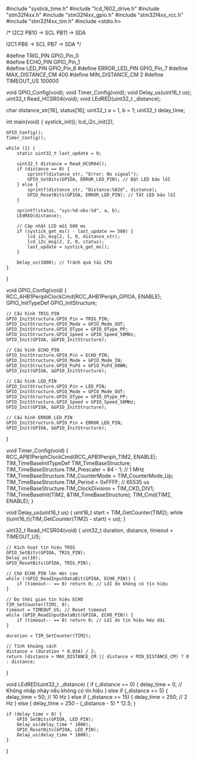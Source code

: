 #include "systick_time.h"
#include "lcd_1602_drive.h"
#include "stm32f4xx.h"
#include "stm32f4xx_gpio.h"
#include "stm32f4xx_rcc.h"
#include "stm32f4xx_tim.h"
#include <stdio.h>

/*
I2C2
PB10 -> SCL
PB11 -> SDA

I2C1
PB6 -> SCL
PB7 -> SDA
*/

#define TRIG_PIN GPIO_Pin_0   
#define ECHO_PIN GPIO_Pin_1   
#define LED_PIN GPIO_Pin_6
#define ERROR_LED_PIN GPIO_Pin_7
#define MAX_DISTANCE_CM 400
#define MIN_DISTANCE_CM 2
#define TIMEOUT_US 100000

void GPIO_Config(void);
void Timer_Config(void);
void Delay_us(uint16_t us);
uint32_t Read_HCSR04(void);
void LEdRED(uint32_t _distance);

char distance_str[16], status[16];
uint32_t a = 1, b = 1;
uint32_t delay_time;

int main(void) {
    systick_init();
    lcd_i2c_init(2);

    GPIO_Config();
    Timer_Config();

    while (1) {
        static uint32_t last_update = 0;

        uint32_t distance = Read_HCSR04();
        if (distance == 0) {
            sprintf(distance_str, "Error: No signal");
            GPIO_SetBits(GPIOA, ERROR_LED_PIN); // Bật LED báo lỗi
        } else {
            sprintf(distance_str, "Distance:%02d", distance);
            GPIO_ResetBits(GPIOA, ERROR_LED_PIN); // Tắt LED báo lỗi
        }

        sprintf(status, "sys:%d-obs:%d", a, b);
        LEdRED(distance);

        // Cập nhật LCD mỗi 500 ms
        if (systick_get_ms() - last_update >= 500) {
            lcd_i2c_msg(2, 1, 0, distance_str);
            lcd_i2c_msg(2, 2, 0, status);
            last_update = systick_get_ms();
        }

        Delay_us(1000); // Tránh quá tải CPU
    }
}

void GPIO_Config(void) {
    RCC_AHB1PeriphClockCmd(RCC_AHB1Periph_GPIOA, ENABLE);
    GPIO_InitTypeDef GPIO_InitStructure;

    // Cấu hình TRIG_PIN
    GPIO_InitStructure.GPIO_Pin = TRIG_PIN;
    GPIO_InitStructure.GPIO_Mode = GPIO_Mode_OUT;
    GPIO_InitStructure.GPIO_OType = GPIO_OType_PP;
    GPIO_InitStructure.GPIO_Speed = GPIO_Speed_50MHz;
    GPIO_Init(GPIOA, &GPIO_InitStructure);

    // Cấu hình ECHO_PIN
    GPIO_InitStructure.GPIO_Pin = ECHO_PIN;
    GPIO_InitStructure.GPIO_Mode = GPIO_Mode_IN;
    GPIO_InitStructure.GPIO_PuPd = GPIO_PuPd_DOWN;
    GPIO_Init(GPIOA, &GPIO_InitStructure);

    // Cấu hình LED_PIN
    GPIO_InitStructure.GPIO_Pin = LED_PIN;
    GPIO_InitStructure.GPIO_Mode = GPIO_Mode_OUT;
    GPIO_InitStructure.GPIO_OType = GPIO_OType_PP;
    GPIO_InitStructure.GPIO_Speed = GPIO_Speed_50MHz;
    GPIO_Init(GPIOA, &GPIO_InitStructure);

    // Cấu hình ERROR_LED_PIN
    GPIO_InitStructure.GPIO_Pin = ERROR_LED_PIN;
    GPIO_Init(GPIOA, &GPIO_InitStructure);
}

void Timer_Config(void) {
    RCC_APB1PeriphClockCmd(RCC_APB1Periph_TIM2, ENABLE);
    TIM_TimeBaseInitTypeDef TIM_TimeBaseStructure;
    TIM_TimeBaseStructure.TIM_Prescaler = 84 - 1; // 1 MHz
    TIM_TimeBaseStructure.TIM_CounterMode = TIM_CounterMode_Up;
    TIM_TimeBaseStructure.TIM_Period = 0xFFFF; // 65535 us
    TIM_TimeBaseStructure.TIM_ClockDivision = TIM_CKD_DIV1;
    TIM_TimeBaseInit(TIM2, &TIM_TimeBaseStructure);
    TIM_Cmd(TIM2, ENABLE);
}

void Delay_us(uint16_t us) {
    uint16_t start = TIM_GetCounter(TIM2);
    while ((uint16_t)(TIM_GetCounter(TIM2) - start) < us);
}

uint32_t Read_HCSR04(void) {
    uint32_t duration, distance, timeout = TIMEOUT_US;

    // Kích hoạt tín hiệu TRIG
    GPIO_SetBits(GPIOA, TRIG_PIN);
    Delay_us(10);
    GPIO_ResetBits(GPIOA, TRIG_PIN);

    // Chờ ECHO_PIN lên mức cao
    while (!GPIO_ReadInputDataBit(GPIOA, ECHO_PIN)) {
        if (timeout-- == 0) return 0; // Lỗi do không có tín hiệu
    }

    // Đo thời gian tín hiệu ECHO
    TIM_SetCounter(TIM2, 0);
    timeout = TIMEOUT_US; // Reset timeout
    while (GPIO_ReadInputDataBit(GPIOA, ECHO_PIN)) {
        if (timeout-- == 0) return 0; // Lỗi do tín hiệu kéo dài
    }

    duration = TIM_GetCounter(TIM2);

    // Tính khoảng cách
    distance = (duration * 0.034) / 2;
    return (distance > MAX_DISTANCE_CM || distance < MIN_DISTANCE_CM) ? 0 : distance;
}

void LEdRED(uint32_t _distance) {
    if (_distance == 0) {
        delay_time = 0; // Không nhấp nháy nếu không có tín hiệu
    } else if (_distance <= 5) {
        delay_time = 50; // 10 Hz
    } else if (_distance >= 15) {
        delay_time = 250; // 2 Hz
    } else {
        delay_time = 250 - (_distance - 5) * 12.5;
    }

    if (delay_time > 0) {
        GPIO_SetBits(GPIOA, LED_PIN);
        Delay_us(delay_time * 1000);
        GPIO_ResetBits(GPIOA, LED_PIN);
        Delay_us(delay_time * 1000);
    }
}
